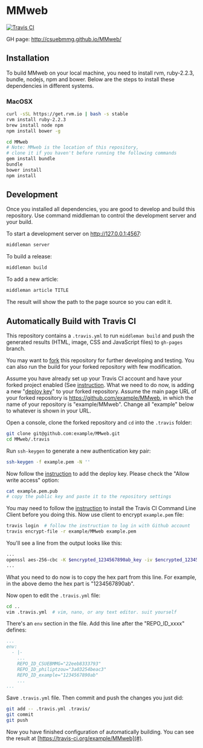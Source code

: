 MMweb
=====

[![Travis CI](https://travis-ci.org/CSUEBMMG/MMweb.svg)](https://travis-ci.org/CSUEBMMG/MMweb)

GH page: http://csuebmmg.github.io/MMweb/

Installation
------------

To build MMweb on your local machine, you need to install rvm, ruby-2.2.3,
bundle, nodejs, npm and bower. Below are the steps to install these
dependencies in different systems.

### MacOSX

```bash
curl -sSL https://get.rvm.io | bash -s stable
rvm install ruby-2.2.3
brew install node npm
npm install bower -g

cd MMweb
# Note: MMweb is the location of this repository,
# clone it if you haven't before running the following commands
gem install bundle
bundle
bower install
npm install
```

Development
-----------

Once you installed all dependencies, you are good to develop and build this
repository. Use command middleman to control the development server and your
build.

To start a development server on http://127.0.0.1:4567:

```bash
middleman server
```

To build a release:

```bash
middleman build
```

To add a new article:
```bash
middleman article TITLE
```

The result will show the path to the page source so you can edit it.


Automatically Build with Travis CI
----------------------------------

This repository contains a `.travis.yml` to run `middleman build` and push the
generated results (HTML, image, CSS and JavaScript files) to `gh-pages` branch.

You may want to [fork][fork-a-repo] this repository for further developing and
testing. You can also run the build for your forked repository with few
modification.

Assume you have already set up your Travis CI account and have your forked
project enabled (See [instruction][travis-get-started]. What we need
to do now, is adding a new "[deploy key][deploy-key]" to your forked
repository. Assume the main page URL of your forked repository is
https://github.com/example/MMweb, in which the name of your repository is
"example/MMweb". Change all "example" below to whatever is shown in your URL.

Open a console, clone the forked repository and `cd` into the `.travis`
folder:

```bash
git clone git@github.com:example/MMweb.git
cd MMweb/.travis
```

Run `ssh-keygen` to generate a new authentication key pair:

```bash
ssh-keygen -f example.pem -N ''
```

Now follow the [instruction][deploy-key] to add the deploy key. Please check
the "Allow write access" option:

```bash
cat example.pem.pub
# copy the public key and paste it to the repository settings
```

You may need to follow the [instruction][travis-encrypt-file] to install the
Travis CI Command Line Client before you doing this. Now use client to encrypt
`example.pem` file:

```bash
travis login  # follow the instruction to log in with Github account
travis encrypt-file -r example/MMweb example.pem
```

You'll see a line from the output looks like this:

```bash
...
openssl aes-256-cbc -K $encrypted_1234567890ab_key -iv $encrypted_1234567890ab_iv -in example.pem.enc -out example.pem -d
...
```

What you need to do now is to copy the hex part from this line. For example, in
the above demo the hex part is "1234567890ab".

Now open to edit the `.travis.yml` file:

```bash
cd ..
vim .travis.yml  # vim, nano, or any text editor. suit yourself
```

There's an `env` section in the file. Add this line after the "REPO_ID_xxxx"
defines:

```yaml
...
env:
  - |-
    ...
    REPO_ID_CSUEBMMG="22eeb8333793"
    REPO_ID_philiptzou="3a03254beac3"
    REPO_ID_example="1234567890ab"
    ...
...
```

Save `.travis.yml` file. Then commit and push the changes you just did:

```bash
git add -- .travis.yml .travis/
git commit
git push
```

Now you have finished configuration of automatically building. You can see
the result at [https://travis-ci.org/example/MMweb](#).

[fork-a-repo]: https://help.github.com/articles/fork-a-repo/
[travis-get-started]: https://docs.travis-ci.com/user/getting-started/
[deploy-key]: https://developer.github.com/guides/managing-deploy-keys/
[travis-encrypt-file]: https://docs.travis-ci.com/user/encrypting-files/
